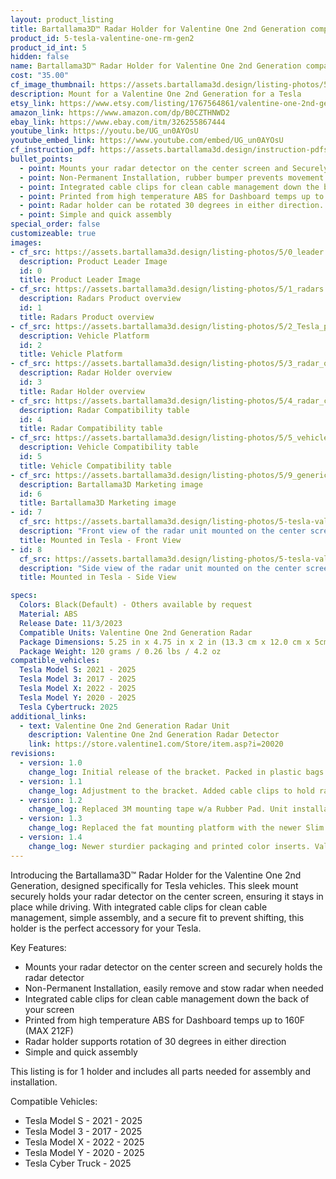 ```yaml
---
layout: product_listing
title: Bartallama3D™ Radar Holder for Valentine One 2nd Generation compatible with Tesla Vehicles
product_id: 5-tesla-valentine-one-rm-gen2
product_id_int: 5
hidden: false
name: Bartallama3D™ Radar Holder for Valentine One 2nd Generation compatible with Tesla Vehicles
cost: "35.00"
cf_image_thumbnail: https://assets.bartallama3d.design/listing-photos/5/0_leader.jpg
description: Mount for a Valentine One 2nd Generation for a Tesla
etsy_link: https://www.etsy.com/listing/1767564861/valentine-one-2nd-generation-tesla-radar
amazon_link: https://www.amazon.com/dp/B0CZTHNWD2
ebay_link: https://www.ebay.com/itm/326255867444
youtube_link: https://youtu.be/UG_un0AYOsU
youtube_embed_link: https://www.youtube.com/embed/UG_un0AYOsU
cf_instruction_pdf: https://assets.bartallama3d.design/instruction-pdfs/Bartallama3D-Radar-Holder-Assembly-Instructions.pdf
bullet_points:
  - point: Mounts your radar detector on the center screen and Securely holds the radar detector
  - point: Non-Permanent Installation, rubber bumper prevents movement and enables easy removal for storage
  - point: Integrated cable clips for clean cable management down the back of your screen
  - point: Printed from high temperature ABS for Dashboard temps up to 160F (MAX 212F)
  - point: Radar holder can be rotated 30 degrees in either direction. 
  - point: Simple and quick assembly
special_order: false
customizeable: true
images:
- cf_src: https://assets.bartallama3d.design/listing-photos/5/0_leader.jpg
  description: Product Leader Image
  id: 0
  title: Product Leader Image
- cf_src: https://assets.bartallama3d.design/listing-photos/5/1_radars.jpg
  description: Radars Product overview
  id: 1
  title: Radars Product overview
- cf_src: https://assets.bartallama3d.design/listing-photos/5/2_Tesla_platform.jpg
  description: Vehicle Platform
  id: 2
  title: Vehicle Platform
- cf_src: https://assets.bartallama3d.design/listing-photos/5/3_radar_overview_v1g2.jpg
  description: Radar Holder overview
  id: 3
  title: Radar Holder overview
- cf_src: https://assets.bartallama3d.design/listing-photos/5/4_radar_compat_v1g2.jpg
  description: Radar Compatibility table
  id: 4
  title: Radar Compatibility table
- cf_src: https://assets.bartallama3d.design/listing-photos/5/5_vehicle_compat_Tesla.jpg
  description: Vehicle Compatibility table
  id: 5
  title: Vehicle Compatibility table
- cf_src: https://assets.bartallama3d.design/listing-photos/5/9_generic.jpg
  description: Bartallama3D Marketing image
  id: 6
  title: Bartallama3D Marketing image
- id: 7
  cf_src: https://assets.bartallama3d.design/listing-photos/5-tesla-valentine-one-rm-gen2/4.jpg
  description: "Front view of the radar unit mounted on the center screen of a Tesla"
  title: Mounted in Tesla - Front View
- id: 8
  cf_src: https://assets.bartallama3d.design/listing-photos/5-tesla-valentine-one-rm-gen2/5.jpg
  description: "Side view of the radar unit mounted on the center screen of a Tesla"
  title: Mounted in Tesla - Side View

specs:
  Colors: Black(Default) - Others available by request 
  Material: ABS
  Release Date: 11/3/2023
  Compatible Units: Valentine One 2nd Generation Radar
  Package Dimensions: 5.25 in x 4.75 in x 2 in (13.3 cm x 12.0 cm x 5cm) [HxWxD]
  Package Weight: 120 grams / 0.26 lbs / 4.2 oz
compatible_vehicles:
  Tesla Model S: 2021 - 2025
  Tesla Model 3: 2017 - 2025
  Tesla Model X: 2022 - 2025
  Tesla Model Y: 2020 - 2025
  Tesla Cybertruck: 2025
additional_links:
  - text: Valentine One 2nd Generation Radar Unit
    description: Valentine One 2nd Generation Radar Detector
    link: https://store.valentine1.com/Store/item.asp?i=20020
revisions:
  - version: 1.0
    change_log: Initial release of the bracket. Packed in plastic bags. 
  - version: 1.1
    change_log: Adjustment to the bracket. Added cable clips to hold radar power cables down the back of the screen. Packaged in cardboard boxes with all required parts.
  - version: 1.2
    change_log: Replaced 3M mounting tape w/a Rubber Pad. Unit installation is no longer permanent and allows for easy stowage of the radar unit. Same great grip as before and does not move while driving. Updated Box to be stronger and better looking w/branding. 
  - version: 1.3
    change_log: Replaced the fat mounting platform with the newer Slim platform found on most other radars. This enhances the aesthetic on the Tesla screen and makes the entire radar looker smaller/slimmer. 
  - version: 1.4
    change_log: Newer sturdier packaging and printed color inserts. Valentine One Gen2 holder has been changed to an Insert/Glove type holder from a tray type holder making the part stronger. The part also has light texture applied to surface to enhance visual appeal, features a satisfying click when inserting the radar unit into the holder, and also supports rotation up to 30 degrees in either direction to support Model S/X vehicles along with custom modded screens that have a tilt attachment added. 
---
```


Introducing the Bartallama3D™ Radar Holder for the Valentine One 2nd Generation, designed specifically for Tesla vehicles. This sleek mount securely holds your radar detector on the center screen, ensuring it stays in place while driving. With integrated cable clips for clean cable management, simple assembly, and a secure fit to prevent shifting, this holder is the perfect accessory for your Tesla.

Key Features:
- Mounts your radar detector on the center screen and securely holds the radar detector
- Non-Permanent Installation, easily remove and stow radar when needed
- Integrated cable clips for clean cable management down the back of your screen
- Printed from high temperature ABS for Dashboard temps up to 160F (MAX 212F)
- Radar holder supports rotation of 30 degrees in either direction
- Simple and quick assembly

This listing is for 1 holder and includes all parts needed for assembly and installation.

Compatible Vehicles:
- Tesla Model S - 2021 - 2025
- Tesla Model 3 - 2017 - 2025
- Tesla Model X - 2022 - 2025
- Tesla Model Y - 2020 - 2025
- Tesla Cyber Truck - 2025
